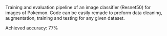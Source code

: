 Training and evaluation pipeline of an image classifier (Resnet50) for images of Pokemon.
Code can be easily remade to preform data cleaning, augmentation, training and testing for any given dataset.

Achieved accuracy: 77%

